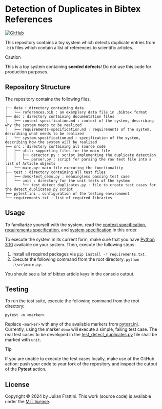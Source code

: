 # Detection of Duplicates in Bibtex References

[![GitHub](https://img.shields.io/github/license/bth-dipt-teaching/bsv-duplicate)](./LICENSE)

This repository contains a toy system which detects duplicate entries from `.bib` files which contain a list of references to scientific articles.

> [!CAUTION]
> This is a toy system containing **seeded defects**! Do not use this code for production purposes.

## Repository Structure

The repository contains the following files.

```
├── data : directory containing data
│   └── references.bib : an exemplary data file in .bibtex format
├── doc : directory containing documentation files
│   ├── context-specification.md : context of the system, describing why the system needs to be realized
│   ├── requirements-specification.md : requirements of the system, describing what needs to be realized
│   └── system-specification.md : specification of the system, describing how the system will be realized
├── src : directory containing all source code
│   ├── util: supporting files for the main file
│   │   ├── detector.py : script implementing the duplicate detection
│   │   └── parser.py : script for parsing the raw text file into a list of Article objects
│   └── main.py: main file executing the functionality
├── test : directory containing all test files
│   ├── demo/test_demo.py : meaningless passing test case 
│   └── unit : directory for the unit tests of the system
│       └── test_detect_duplicates.py : file to create test cases for the detect_duplicates.py script
├── pytest.ini : configuration of the testing environment
└── requirements.txt : list of required libraries
```

## Usage

To familiarize yourself with the system, read the [context specification](./doc/context-specification.md), [requirements specification](./doc/requirements-specification.md), and [system specification](./doc/system-specification.md) in this order.

To execute the system in its current form, make sure that you have [Python 3.10](https://www.python.org/downloads/release/python-3100/) available on your system.
Then, execute the following steps:

1. Install all required packages via `pip install -r requirements.txt`.
2. Execute the following command from the root directory: `python .\src\main.py`.

You should see a list of bibtex article keys in the console output.

## Testing

To run the test suite, execute the following command from the root directory:

```
pytest -m <marker>
```

Replace `<marker>` with any of the available markers from [pytest.ini](pytest.ini).
Currently, using the marker `demo` will execute a simple, failing test case.
The real test cases to be developed in the [test_detect_duplicates.py](./test/unit/test_detect_duplicates.py) file shall be marked with `unit`.

> [!TIP]
> If you are unable to execute the test cases locally, make use of the GitHub action: push your code to your fork of the repository and inspect the output of the **Pytest** action.

## License

Copyright © 2024 by Julian Frattini. 
This work (source code) is available under the [MIT license](./LICENSE).
